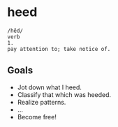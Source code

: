 # heed

```
/hēd/
verb
1.
pay attention to; take notice of.
```

## Goals

- Jot down what I heed.
- Classify that which was heeded.
- Realize patterns.
- ...
- Become free!
